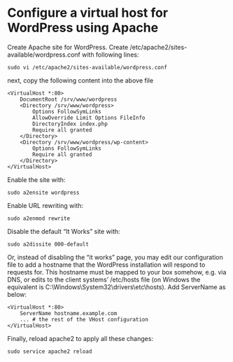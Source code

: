 # Configure a virtual host for WordPress using Apache

Create Apache site for WordPress. Create /etc/apache2/sites-available/wordpress.conf with following lines:

```
sudo vi /etc/apache2/sites-available/wordpress.conf 
```
next, copy the following content into the above file 

```
<VirtualHost *:80>
    DocumentRoot /srv/www/wordpress
    <Directory /srv/www/wordpress>
        Options FollowSymLinks
        AllowOverride Limit Options FileInfo
        DirectoryIndex index.php
        Require all granted
    </Directory>
    <Directory /srv/www/wordpress/wp-content>
        Options FollowSymLinks
        Require all granted
    </Directory>
</VirtualHost>
```
Enable the site with:
```
sudo a2ensite wordpress
```
Enable URL rewriting with:
```
sudo a2enmod rewrite
```
Disable the default “It Works” site with:
```
sudo a2dissite 000-default
```
Or, instead of disabling the “it works” page, you may edit our configuration file to add a hostname that the WordPress installation will respond to requests for. This hostname must be mapped to your box somehow, e.g. via DNS, or edits to the client systems’ /etc/hosts file (on Windows the equivalent is C:\Windows\System32\drivers\etc\hosts). Add ServerName as below:
```
<VirtualHost *:80>
    ServerName hostname.example.com
    ... # the rest of the VHost configuration
</VirtualHost>
```
Finally, reload apache2 to apply all these changes:
```
sudo service apache2 reload
```